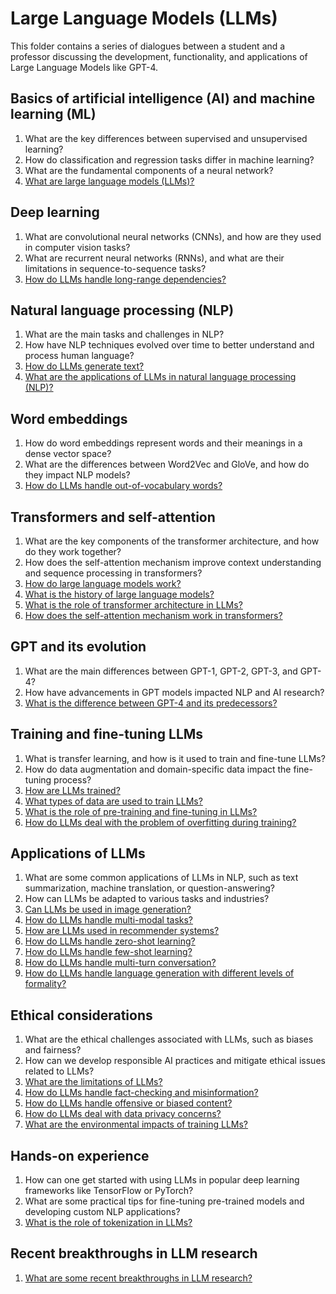 # Large Language Models (LLMs)

This folder contains a series of dialogues between a student and a professor discussing the development, functionality, and applications of Large Language Models like GPT-4.

## Basics of artificial intelligence (AI) and machine learning (ML)

1. What are the key differences between supervised and unsupervised learning?
2. How do classification and regression tasks differ in machine learning?
3. What are the fundamental components of a neural network?
4. [What are large language models (LLMs)?](dialogue.md#what-are-large-language-models-llms)

## Deep learning

1. What are convolutional neural networks (CNNs), and how are they used in computer vision tasks?
2. What are recurrent neural networks (RNNs), and what are their limitations in sequence-to-sequence tasks?
3. [How do LLMs handle long-range dependencies?](dialogue.md#how-do-llms-handle-long-range-dependencies)


## Natural language processing (NLP)

1. What are the main tasks and challenges in NLP?
2. How have NLP techniques evolved over time to better understand and process human language?
3. [How do LLMs generate text?](./dialogue.md#how-do-llms-generate-text)
4. [What are the applications of LLMs in natural language processing (NLP)?](./dialogue.md#what-are-the-applications-of-llms-in-natural-language-processing-nlp)

## Word embeddings

1. How do word embeddings represent words and their meanings in a dense vector space?
2. What are the differences between Word2Vec and GloVe, and how do they impact NLP models?
3. [How do LLMs handle out-of-vocabulary words?](./dialogue.md#how-do-llms-handle-out-of-vocabulary-words)


## Transformers and self-attention

1. What are the key components of the transformer architecture, and how do they work together?
2. How does the self-attention mechanism improve context understanding and sequence processing in transformers?
3. [How do large language models work?](./dialogue.md#how-do-large-language-models-work)
4. [What is the history of large language models?](./dialogue.md#what-is-the-history-of-large-language-models)
5. [What is the role of transformer architecture in LLMs?](./dialogue.md#what-is-the-role-of-transformer-architecture-in-llms)
6. [How does the self-attention mechanism work in transformers?](./dialogue.md#how-does-the-self-attention-mechanism-work-in-transformers)

## GPT and its evolution

1. What are the main differences between GPT-1, GPT-2, GPT-3, and GPT-4?
2. How have advancements in GPT models impacted NLP and AI research?
3. [What is the difference between GPT-4 and its predecessors?](./dialogue.md#what-is-the-difference-between-gpt-4-and-its-predecessors)


## Training and fine-tuning LLMs

1. What is transfer learning, and how is it used to train and fine-tune LLMs?
2. How do data augmentation and domain-specific data impact the fine-tuning process?
3. [How are LLMs trained?](./dialogue.md#how-are-llms-trained)
4. [What types of data are used to train LLMs?](./dialogue.md#what-types-of-data-are-used-to-train-llms)
5. [What is the role of pre-training and fine-tuning in LLMs?](./dialogue.md#what-is-the-role-of-pre-training-and-fine-tuning-in-llms)
6. [How do LLMs deal with the problem of overfitting during training?](dialogue.md#how-do-llms-deal-with-the-problem-of-overfitting-during-training)

## Applications of LLMs

1. What are some common applications of LLMs in NLP, such as text summarization, machine translation, or question-answering?
2. How can LLMs be adapted to various tasks and industries?
3.  [Can LLMs be used in image generation?](dialogue.md#can-llms-be-used-in-image-generation)
4.  [How do LLMs handle multi-modal tasks?](dialogue.md#how-do-llms-handle-multi-modal-tasks)
5.  [How are LLMs used in recommender systems?](dialogue.md#how-are-llms-used-in-recommender-systems)
6.  [How do LLMs handle zero-shot learning?](dialogue.md#how-do-llms-handle-zero-shot-learning)
7.  [How do LLMs handle few-shot learning?](README.md#how-do-llms-handle-few-shot-learning)
8.  [How do LLMs handle multi-turn conversation?](dialogue.md#how-do-llms-handle-multi-turn-conversation)
9.  [How do LLMs handle language generation with different levels of formality?](dialogue.md#how-do-llms-handle-language-generation-with-different-levels-of-formality)

## Ethical considerations

1. What are the ethical challenges associated with LLMs, such as biases and fairness?
2. How can we develop responsible AI practices and mitigate ethical issues related to LLMs?
3. [What are the limitations of LLMs?](./dialogue.md#what-are-the-limitations-of-llms)
4. [How do LLMs handle fact-checking and misinformation?](./dialogue.md#how-do-llms-handle-fact-checking-and-misinformation)
5. [How do LLMs handle offensive or biased content?](./dialogue.md#how-do-llms-handle-offensive-or-biased-content)
6. [How do LLMs deal with data privacy concerns?](./dialogue.md#how-do-llms-deal-with-data-privacy-concerns)
7. [What are the environmental impacts of training LLMs?](./dialogue.md#what-are-the-environmental-impacts-of-training-llms)

## Hands-on experience

1. How can one get started with using LLMs in popular deep learning frameworks like TensorFlow or PyTorch?
2. What are some practical tips for fine-tuning pre-trained models and developing custom NLP applications?
3. [What is the role of tokenization in LLMs?](./dialogue.md#what-is-the-role-of-tokenization-in-llms)

## Recent breakthroughs in LLM research
1. [What are some recent breakthroughs in LLM research?](dialogue.md#what-are-some-recent-breakthroughs-in-llm-research)

